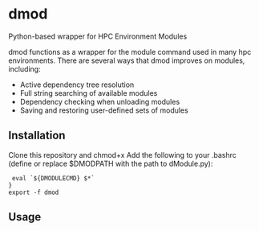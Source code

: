 # dmod
Python-based wrapper for HPC Environment Modules

dmod functions as a wrapper for the module command used in many hpc environments.  There are several ways that dmod improves on modules, including:

+ Active dependency tree resolution
+ Full string searching of available modules
+ Dependency checking when unloading modules
+ Saving and restoring user-defined sets of modules

## Installation

Clone this repository and chmod+x 
Add the following to your .bashrc (define or replace $DMODPATH with the path to dModule.py):

```dmod() {  DMODULECMD="$DMODPATH";
 eval `${DMODULECMD} $*`
}
export -f dmod
```

## Usage

